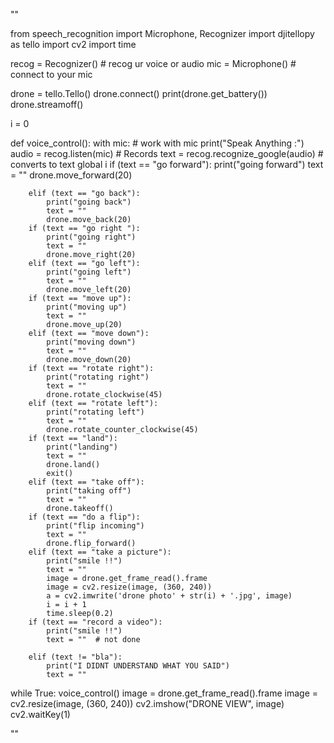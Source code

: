 ""  

from speech_recognition import Microphone, Recognizer
import djitellopy as tello
import cv2
import time


recog = Recognizer()  # recog ur voice or audio
mic = Microphone()  # connect to your mic


drone = tello.Tello()
drone.connect()
print(drone.get_battery())
drone.streamoff()


i = 0


def voice_control():
    with mic:  # work with mic
        print("Speak Anything :")
        audio = recog.listen(mic)  # Records
        text = recog.recognize_google(audio)  # converts to text
        global i
        if (text == "go forward"):
            print("going forward")
            text = ""
            drone.move_forward(20)

        elif (text == "go back"):
            print("going back")
            text = ""
            drone.move_back(20)
        if (text == "go right "):
            print("going right")
            text = ""
            drone.move_right(20)
        elif (text == "go left"):
            print("going left")
            text = ""
            drone.move_left(20)
        if (text == "move up"):
            print("moving up")
            text = ""
            drone.move_up(20)
        elif (text == "move down"):
            print("moving down")
            text = ""
            drone.move_down(20)
        if (text == "rotate right"):
            print("rotating right")
            text = ""
            drone.rotate_clockwise(45)
        elif (text == "rotate left"):
            print("rotating left")
            text = ""
            drone.rotate_counter_clockwise(45)
        if (text == "land"):
            print("landing")
            text = ""
            drone.land()
            exit()
        elif (text == "take off"):
            print("taking off")
            text = ""
            drone.takeoff()
        if (text == "do a flip"):
            print("flip incoming")
            text = ""
            drone.flip_forward()
        elif (text == "take a picture"):
            print("smile !!")
            text = ""
            image = drone.get_frame_read().frame
            image = cv2.resize(image, (360, 240))
            a = cv2.imwrite('drone photo' + str(i) + '.jpg', image)
            i = i + 1
            time.sleep(0.2)
        if (text == "record a video"):
            print("smile !!")
            text = ""  # not done

        elif (text != "bla"):
            print("I DIDNT UNDERSTAND WHAT YOU SAID")
            text = ""


while True:
    voice_control()
    image = drone.get_frame_read().frame
    image = cv2.resize(image, (360, 240))
    cv2.imshow("DRONE VIEW", image)
    cv2.waitKey(1)


""
